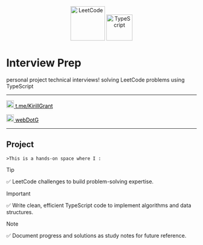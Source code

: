 <div align="center">
    <img src="https://leetcode.com/apple-touch-icon-114x114.png" width="91" height="91" alt="LeetCode" />
    <img src="https://www.typescriptlang.org/icons/icon-96x96.png?v=8944a05a8b601855de116c8a56d3b3ae" width="69" height="69" alt="TypeScript" />
</div>

# Interview Prep
personal project 
technical interviews! 
solving LeetCode problems using TypeScript

---
 <a href="https://t.me/KirillGrant" target="_blank">
    <img src="https://cdn-icons-png.flaticon.com/512/2111/2111646.png" 
    width="20" height="20" alt="Telegram" />
    <span style="color: #000000;"> t.me/KirillGrant</span></a>


<a href="https://leetcode.com/u/webdotg/" target="_blank"><img src="https://leetcode.com/apple-touch-icon-114x114.png" width="20" height="20" alt="LeetCode Profile" /><span style="color: #000000;"> webDotG</span></a>


---

## Project 

<code>>This is a hands-on space where I : </code>

> [!TIP]  
> ✅ LeetCode challenges to build problem-solving expertise.

> [!IMPORTANT]  
> ✅ Write clean, efficient TypeScript code to implement algorithms and data structures.

> [!NOTE] 
> ✅ Document progress and solutions as study notes for future reference.